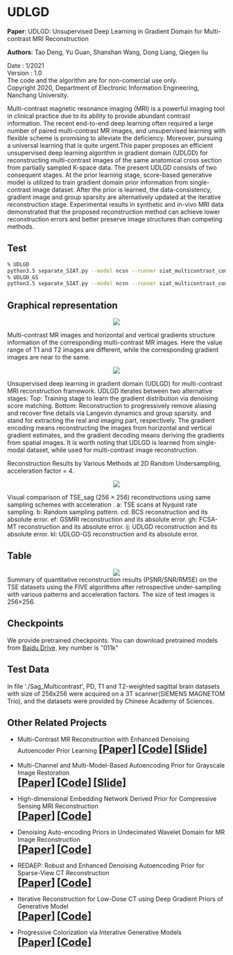 # UDLGD

**Paper**: UDLGD: Unsupervised Deep Learning in Gradient Domain for Multi-contrast MRI Reconstruction

**Authors**: Tao Deng, Yu Guan, Shanshan Wang, Dong Liang, Qiegen liu

Date : 1/2021  
Version : 1.0  
The code and the algorithm are for non-comercial use only.  
Copyright 2020, Department of Electronic Information Engineering, Nanchang University.  

Multi-contrast magnetic resonance imaging (MRI) is a powerful imaging tool in clinical practice due to its ability to provide abundant contrast information. The recent end-to-end deep learning often required a large number of paired multi-contrast MR images, and unsupervised learning with flexible scheme is promising to alleviate the deficiency. Moreover, pursuing a universal learning that is quite urgent.This paper proposes an efficient unsupervised deep learning algorithm in gradient domain (UDLGD) for reconstructing multi-contrast images of the same anatomical cross section from partially sampled K-space data. The present UDLGD consists of two consequent stages. At the prior learning stage, score-based generative model is utilized to train gradient domain prior information from single-contrast image dataset. After the prior is learned, the data-consistency, gradient image and group sparsity are alternatively updated at the iterative reconstruction stage. Experimental results in synthetic and in-vivo MRI data demonstrated that the proposed reconstruction method can achieve lower reconstruction errors and better preserve image structures than competing methods.

## Test
```bash
% UDLGD 
python3.5 separate_SIAT.py --model ncsn --runner siat_multicontrast_compare_TSE_sag_random_R4 --config anneal_lr005_gradient4.yml --doc SIAT1_1dataaug4ch_lr005gradient4 --test --image_folder result_MultiContrast_Sag_4_random_R4
% UDLGD_GS
python3.5 separate_SIAT.py --model ncsn --runner siat_multicontrast_compare_TSE_sag_random_R4 --config anneal_lr005_gradient4.yml --doc SIAT1_1dataaug4ch_lr005gradient4 --test --image_folder result_MultiContrast_Sag_4_random_R4_GS --GS
```

## Graphical representation
 <div align="center"><img src="https://github.com/yqx7150/UDLGD/blob/fig1.png">  </div>
 
Multi-contrast MR images and horizontal and vertical gradients structure information of the corresponding multi-contrast MR images. Here the value range of T1 and T2 images are different, while the corresponding gradient images are near to the same.
 <div align="center"><img src="https://github.com/yqx7150/UDLGD/blob/fig2.png"> </div>

Unsupervised deep learning in gradient domain (UDLGD) for multi-contrast MRI reconstruction framework. UDLGD iterates between two alternative stages: Top: Training stage to learn the gradient distribution via denoising score matching. Bottom: Reconstruction to progressively remove aliasing and recover fine details via Langevin dynamics and group sparsity.   and   stand for extracting the real and imaging part, respectively. The gradient encoding means reconstructing the images from horizontal and vertical gradient estimates, and the gradient decoding means deriving the gradients from spatial images. It is worth noting that UDLGD is learned from single-modal dataset, while used for multi-contrast image reconstruction.

Reconstruction Results by Various Methods at 2D Random Undersampling, acceleration factor = 4.
<div align="center"><img src="https://github.com/yqx7150/UDLGD/blob/TSE_sag_random.png"> </div>

Visual comparison of TSE_sag (256 × 256) reconstructions using same sampling schemes with acceleration  . a: TSE scans at Nyquist rate sampling. b: Random sampling pattern. cd: BCS reconstruction and its absolute error. ef: GSMRI reconstruction and its absolute error. gh: FCSA-MT reconstruction and its absolute error. ij: UDLGD reconstruction and its absolute error. kl: UDLGD-GS reconstruction and its absolute error.

## Table
<div align="center"><img src="https://github.com/yqx7150/UDLGD/blob/table.png"> </div>
Summary of quantitative reconstruction results (PSNR/SNR/RMSE) on the TSE datasets using the FIVE algorithms after retrospective under-sampling with various patterns and acceleration factors. The size of test images is 256×256.

## Checkpoints
We provide pretrained checkpoints. You can download pretrained models from [Baidu Drive](https://pan.baidu.com/s/1PF0uxHE0fuPbAjory2yMOg). 
key number is "011k" 

## Test Data
In file './Sag_Multicontrast', PD, T1 and T2-weighted sagittal brain datasets with size of 256x256 were acquired on a 3T scanner(SIEMENS MAGNETOM Trio), and the datasets were provided by Chinese Academy of Sciences.

## Other Related Projects
  * Multi-Contrast MR Reconstruction with Enhanced Denoising Autoencoder Prior Learning 
[<font size=5>**[Paper]**</font>](https://ieeexplore.ieee.org/abstract/document/9098334)  [<font size=5>**[Code]**</font>](https://github.com/yqx7150/EDAEPRec)   [<font size=5>**[Slide]**</font>](https://github.com/yqx7150/EDAEPRec/tree/master/Slide)

  * Multi-Channel and Multi-Model-Based Autoencoding Prior for Grayscale Image Restoration  
[<font size=5>**[Paper]**</font>](https://ieeexplore.ieee.org/stamp/stamp.jsp?tp=&arnumber=8782831)  [<font size=5>**[Code]**</font>](https://github.com/yqx7150/MEDAEP)   [<font size=5>**[Slide]**</font>](https://github.com/yqx7150/EDAEPRec/tree/master/Slide)

  * High-dimensional Embedding Network Derived Prior for Compressive Sensing MRI Reconstruction  
 [<font size=5>**[Paper]**</font>](https://www.sciencedirect.com/science/article/abs/pii/S1361841520300815?via%3Dihub)   [<font size=5>**[Code]**</font>](https://github.com/yqx7150/EDMSPRec)
 
  * Denoising Auto-encoding Priors in Undecimated Wavelet Domain for MR Image Reconstruction  
[<font size=5>**[Paper]**</font>](https://arxiv.org/ftp/arxiv/papers/1909/1909.01108.pdf)  [<font size=5>**[Code]**</font>](https://github.com/yqx7150/WDAEPRec)

  * REDAEP: Robust and Enhanced Denoising Autoencoding Prior for Sparse-View CT Reconstruction  
[<font size=5>**[Paper]**</font>](https://ieeexplore.ieee.org/document/9076295)   [<font size=5>**[Code]**</font>](https://github.com/yqx7150/REDAEP)

  * Iterative Reconstruction for Low-Dose CT using Deep Gradient Priors of Generative Model  
[<font size=5>**[Paper]**</font>](https://arxiv.org/abs/2009.12760)   [<font size=5>**[Code]**</font>](https://github.com/yqx7150/EASEL)

* Progressive Colorization via Interative Generative Models  
[<font size=5>**[Paper]**</font>](https://ieeexplore.ieee.org/document/9258392)   [<font size=5>**[Code]**</font>](https://github.com/yqx7150/iGM)

